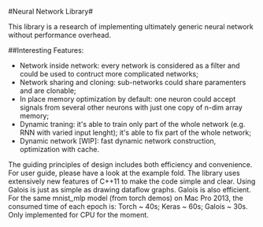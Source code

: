 #Neural Network Library#

This library is a research of implementing ultimately generic neural network without performance overhead.

##Interesting Features:
  * Network inside network: every network is considered as a filter and could be used to contruct more complicated networks;
  * Network sharing and cloning: sub-networks could share paramenters and are clonable;
  * In place memory optimization by default: one neuron could accept signals from several other neurons with just one copy of n-dim array memory;
  * Dynamic traning: it's able to train only part of the whole network (e.g. RNN with varied input lenght); it's able to fix part of the whole network;
  * Dynamic network [WIP]: fast dynamic network construction, optimization with cache.

The guiding principles of design includes both efficiency and convenience. For user guide, please have a look at the example fold. The library uses extensively new features of C++11 to make the code simple and clear. Using Galois is just as simple as drawing dataflow graphs. Galois is also efficient. For the same mnist_mlp model (from torch demos) on Mac Pro 2013, the consumed time of each epoch is: Torch ~ 40s; Keras ~ 60s; Galois ~ 30s. Only implemented for CPU for the moment.
